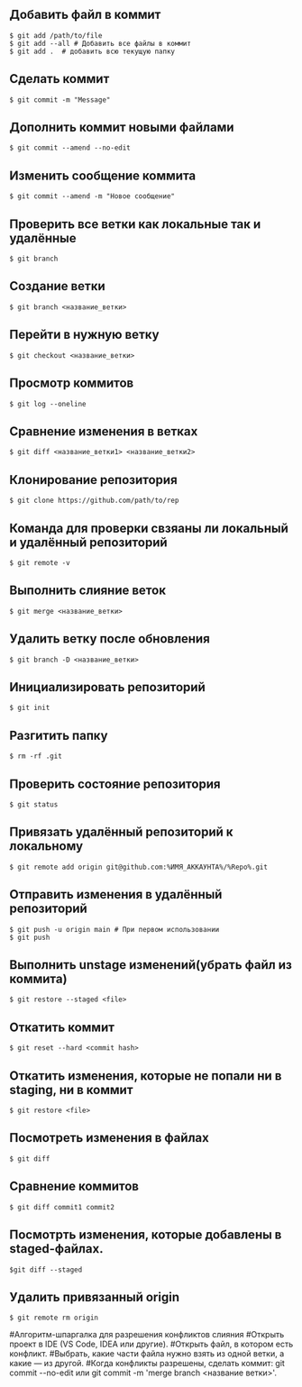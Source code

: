 ## Добавить файл в коммит

``` 
$ git add /path/to/file
$ git add --all # Добавить все файлы в коммит
$ git add .  # добавить всю текущую папку
```

## Сделать коммит

```
$ git commit -m "Message"
```

## Дополнить коммит новыми файлами

```
$ git commit --amend --no-edit
```

## Изменить сообщение коммита

```
$ git commit --amend -m "Новое сообщение"
```

## Проверить все ветки как локальные так и удалённые

```
$ git branch
```

## Создание ветки

```
$ git branch <название_ветки>
```

## Перейти в нужную ветку

```
$ git checkout <название_ветки>
```

## Просмотр коммитов

``` 
$ git log --oneline
```

## Сравнение изменения в ветках

```
$ git diff <название_ветки1> <название_ветки2>
```
## Клонирование репозитория

```
$ git clone https://github.com/path/to/rep  
```

## Команда для проверки свзяаны ли локальный и удалённый репозиторий

``` 
$ git remote -v
```

## Выполнить слияние веток

```
$ git merge <название_ветки>
```
## Удалить ветку после обновления

```
$ git branch -D <название_ветки>
```

## Инициализировать репозиторий

```
$ git init
```

## Разгитить папку

```
$ rm -rf .git
```

## Проверить состояние репозитория

```
$ git status
```

## Привязать удалённый репозиторий к локальному

```
$ git remote add origin git@github.com:%ИМЯ_АККАУНТА%/%Repo%.git 
```

## Отправить изменения в удалённый репозиторий

```
$ git push -u origin main # При первом использовании
$ git push
```

## Выполнить unstage изменений(убрать файл из коммита)

```
$ git restore --staged <file>
```

## Откатить коммит

```
$ git reset --hard <commit hash>
```

## Откатить изменения, которые не попали ни в staging, ни в коммит

```
$ git restore <file>
```

## Посмотреть изменения в файлах

```
$ git diff
```

## Сравнение коммитов

```
$ git diff commit1 commit2
```
## Посмотрть изменения, которые добавлены в staged-файлах.

```
$git diff --staged
```

## Удалить привязанный origin

```
$ git remote rm origin
```
#Алгоритм-шпаргалка для разрешения конфликтов слияния
#Открыть проект в IDE (VS Code, IDEA или другие).
#Открыть файл, в котором есть конфликт.
#Выбрать, какие части файла нужно взять из одной ветки, а какие — из другой.
#Когда конфликты разрешены, сделать коммит: git commit --no-edit или git commit -m 'merge branch <название ветки>'.
